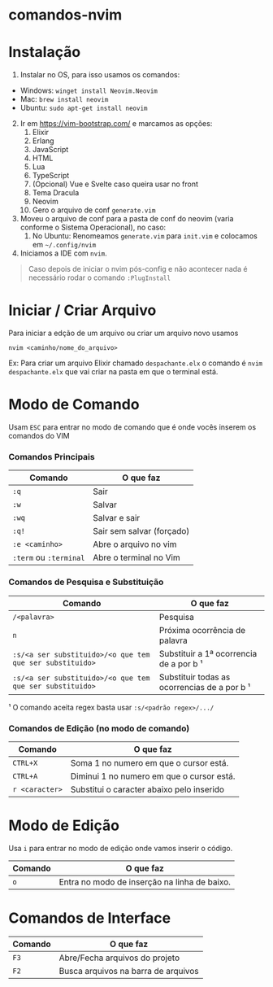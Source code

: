 # comandos-nvim

# Instalação

1. Instalar no OS, para isso usamos os comandos:
 - Windows: `winget install Neovim.Neovim`
 - Mac: `brew install neovim`
 - Ubuntu: `sudo apt-get install neovim`
2. Ir em https://vim-bootstrap.com/ e marcamos as opções:
   1. Elixir
   2. Erlang
   3. JavaScript
   4. HTML
   5. Lua
   6. TypeScript
   7. (Opcional) Vue e Svelte caso queira usar no front
   8. Tema Dracula
   9. Neovim
   10. Gero o arquivo de conf `generate.vim`
3. Moveu o arquivo de conf para a pasta de conf do neovim (varia conforme o Sistema Operacional), no caso:
   1. No Ubuntu: Renomeamos `generate.vim` para `init.vim` e colocamos em `~/.config/nvim`
4. Iniciamos a IDE com `nvim`.

> Caso depois de iniciar o nvim pós-config e não acontecer nada é necessário rodar o comando `:PlugInstall`

# Iniciar / Criar Arquivo

Para iniciar a edção de um arquivo ou criar um arquivo novo usamos

`nvim <caminho/nome_do_arquivo>`

Ex: Para criar um arquivo Elixir chamado `despachante.elx` o comando é `nvim despachante.elx` que vai criar na pasta em que o terminal está.

# Modo de Comando

Usam `ESC` para entrar no modo de comando que é onde vocês inserem os comandos do VIM

### Comandos Principais

| Comando | O que faz |
|---------|-----------|
|`:q`     | Sair      |
|`:w`     | Salvar    |
| `:wq`   | Salvar e sair|
| `:q!`   | Sair sem salvar (forçado) |
| `:e <caminho>` | Abre o arquivo no vim |
| `:term` ou `:terminal` | Abre o terminal no Vim | 

### Comandos de Pesquisa e Substituição
| Comando | O que faz |
|---------|-----------|
|`/<palavra>`     | Pesquisa <palavra no arquivo> |
|`n`     | Próxima ocorrência de palavra |
|`:s/<a ser substituido>/<o que tem que ser substituido>` | Substituir a 1ª ocorrencia de a por b ¹|
|`:s/<a ser substituido>/<o que tem que ser substituido>` | Substituir todas as ocorrencias de a por b ¹ |

¹ O comando aceita regex basta usar `:s/<padrão regex>/.../`
 
 ### Comandos de Edição (no modo de comando)
| Comando | O que faz |
|---------|-----------|
|`CTRL+X`     | Soma 1 no numero em que o cursor está.      |
 |`CTRL+A`     | Diminui 1 no numero em que o cursor está.      |
|`r <caracter>`     | Substitui o caracter abaixo pelo inserido    |
 
# Modo de Edição

Usa `i` para entrar no modo de edição onde vamos inserir o código.

| Comando | O que faz |
|---------|-----------|
|`o`     | Entra no modo de inserção na linha de baixo. |

# Comandos de Interface

| Comando | O que faz |
|---------|-----------|
|`F3`     | Abre/Fecha arquivos do projeto      |
|`F2`     | Busca arquivos na barra de arquivos |

